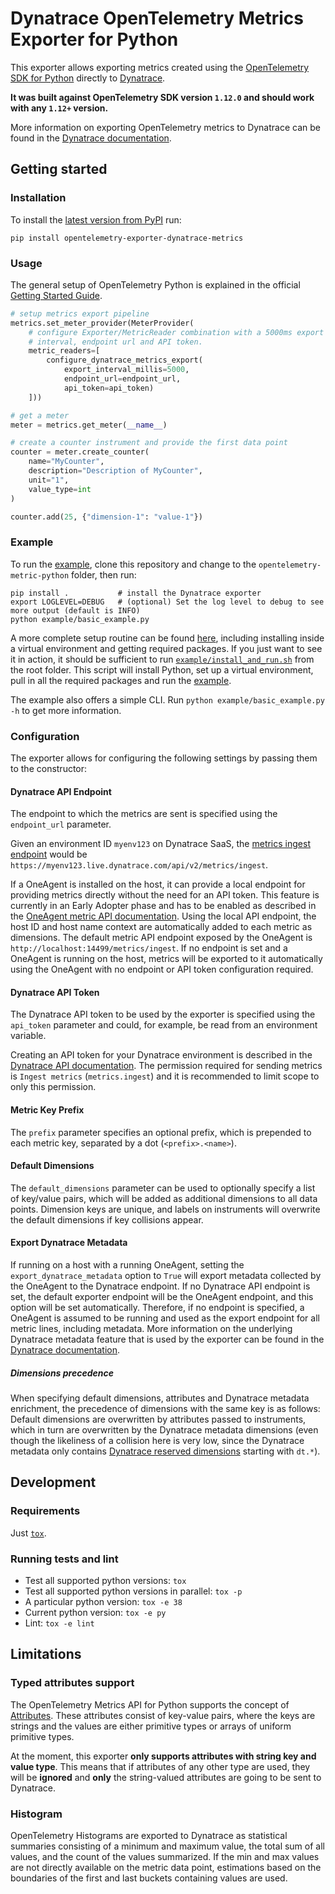 # Dynatrace OpenTelemetry Metrics Exporter for Python

This exporter allows exporting metrics created using the [OpenTelemetry SDK for Python](https://github.com/open-telemetry/opentelemetry-python)
directly to [Dynatrace](https://www.dynatrace.com).

**It was built against OpenTelemetry SDK version `1.12.0` and should work with any `1.12+` version.**

More information on exporting OpenTelemetry metrics to Dynatrace can be found in the
[Dynatrace documentation](https://www.dynatrace.com/support/help/shortlink/opentelemetry-metrics).

## Getting started

### Installation

To install the [latest version from PyPI](https://pypi.org/project/opentelemetry-exporter-dynatrace-metrics/) run:

```shell
pip install opentelemetry-exporter-dynatrace-metrics
```

### Usage

The general setup of OpenTelemetry Python is explained in the official [Getting Started Guide](https://open-telemetry.github.io/opentelemetry-python/getting-started.html#add-metrics).

```python
# setup metrics export pipeline
metrics.set_meter_provider(MeterProvider(
    # configure Exporter/MetricReader combination with a 5000ms export
    # interval, endpoint url and API token.
    metric_readers=[
        configure_dynatrace_metrics_export(
            export_interval_millis=5000,
            endpoint_url=endpoint_url,
            api_token=api_token)
    ]))

# get a meter
meter = metrics.get_meter(__name__)

# create a counter instrument and provide the first data point
counter = meter.create_counter(
    name="MyCounter",
    description="Description of MyCounter",
    unit="1",
    value_type=int
)

counter.add(25, {"dimension-1": "value-1"})
```

### Example

To run the [example](example/basic_example.py), clone this repository and change to the `opentelemetry-metric-python` folder, then run:

```shell
pip install .           # install the Dynatrace exporter
export LOGLEVEL=DEBUG   # (optional) Set the log level to debug to see more output (default is INFO)
python example/basic_example.py
```

A more complete setup routine can be found [here](example/install_and_run.sh), including installing inside a virtual environment and getting required packages.
If you just want to see it in action, it should be sufficient to run [`example/install_and_run.sh`](example/install_and_run.sh) from the root folder.
This script will install Python, set up a virtual environment, pull in all the required packages and run the [example](example/basic_example.py).

The example also offers a simple CLI. Run `python example/basic_example.py -h` to get more information.

### Configuration

The exporter allows for configuring the following settings by passing them to the constructor:

#### Dynatrace API Endpoint

The endpoint to which the metrics are sent is specified using the `endpoint_url` parameter.

Given an environment ID `myenv123` on Dynatrace SaaS, the [metrics ingest endpoint](https://www.dynatrace.com/support/help/dynatrace-api/environment-api/metric-v2/post-ingest-metrics/) would be `https://myenv123.live.dynatrace.com/api/v2/metrics/ingest`.

If a OneAgent is installed on the host, it can provide a local endpoint for providing metrics directly without the need for an API token.
This feature is currently in an Early Adopter phase and has to be enabled as described in the [OneAgent metric API documentation](https://www.dynatrace.com/support/help/how-to-use-dynatrace/metrics/metric-ingestion/ingestion-methods/local-api/).
Using the local API endpoint, the host ID and host name context are automatically added to each metric as dimensions.
The default metric API endpoint exposed by the OneAgent is `http://localhost:14499/metrics/ingest`.
If no endpoint is set and a OneAgent is running on the host, metrics will be exported to it automatically using the OneAgent with no endpoint or API token configuration required.

#### Dynatrace API Token

The Dynatrace API token to be used by the exporter is specified using the `api_token` parameter and could, for example, be read from an environment variable.

Creating an API token for your Dynatrace environment is described in the [Dynatrace API documentation](https://www.dynatrace.com/support/help/dynatrace-api/basics/dynatrace-api-authentication/).
The permission required for sending metrics is `Ingest metrics` (`metrics.ingest`) and it is recommended to limit scope to only this permission.

#### Metric Key Prefix

The `prefix` parameter specifies an optional prefix, which is prepended to each metric key, separated by a dot (`<prefix>.<name>`).

#### Default Dimensions

The `default_dimensions` parameter can be used to optionally specify a list of key/value pairs, which will be added as additional dimensions to all data points.
Dimension keys are unique, and labels on instruments will overwrite the default dimensions if key collisions appear.

#### Export Dynatrace Metadata

If running on a host with a running OneAgent, setting the `export_dynatrace_metadata` option to `True` will export metadata collected by the OneAgent to the Dynatrace endpoint.
If no Dynatrace API endpoint is set, the default exporter endpoint will be the OneAgent endpoint, and this option will be set automatically.
Therefore, if no endpoint is specified, a OneAgent is assumed to be running and used as the export endpoint for all metric lines, including metadata.
More information on the underlying Dynatrace metadata feature that is used by the exporter can be found in the
[Dynatrace documentation](https://www.dynatrace.com/support/help/how-to-use-dynatrace/metrics/metric-ingestion/ingestion-methods/enrich-metrics/).

##### Dimensions precedence

When specifying default dimensions, attributes and Dynatrace metadata enrichment, the precedence of dimensions with the same key is as follows:
Default dimensions are overwritten by attributes passed to instruments, which in turn are overwritten by the Dynatrace metadata dimensions (even though the likeliness of a collision here is very low, since the Dynatrace metadata only contains [Dynatrace reserved dimensions](https://www.dynatrace.com/support/help/how-to-use-dynatrace/metrics/metric-ingestion/metric-ingestion-protocol/#syntax) starting with `dt.*`).

## Development

### Requirements

Just [`tox`](https://pypi.org/project/tox/).

### Running tests and lint

* Test all supported python versions: `tox`
* Test all supported python versions in parallel: `tox -p`
* A particular python version: `tox -e 38`
* Current python version: `tox -e py`
* Lint: `tox -e lint`

## Limitations

### Typed attributes support

The OpenTelemetry Metrics API for Python supports the concept
of [Attributes]( https://github.com/open-telemetry/opentelemetry-specification/blob/main/specification/common/common.md#attributes).
These attributes consist of key-value pairs, where the keys are strings and the
values are either primitive types or arrays of uniform primitive types.

At the moment, this exporter **only supports attributes with string key and
value type**.
This means that if attributes of any other type are used, they will be 
**ignored** and **only** the string-valued attributes are going to be sent to
Dynatrace.

### Histogram

OpenTelemetry Histograms are exported to Dynatrace as statistical summaries
consisting of a minimum and maximum value, the total sum of all values, and the
count of the values summarized. If the min and max values are not directly
available on the metric data point, estimations based on the boundaries of the
first and last buckets containing values are used.